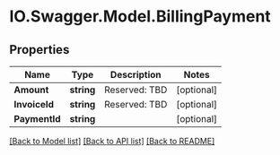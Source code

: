 # IO.Swagger.Model.BillingPayment
## Properties

Name | Type | Description | Notes
------------ | ------------- | ------------- | -------------
**Amount** | **string** | Reserved: TBD | [optional] 
**InvoiceId** | **string** | Reserved: TBD | [optional] 
**PaymentId** | **string** |  | [optional] 

[[Back to Model list]](../README.md#documentation-for-models) [[Back to API list]](../README.md#documentation-for-api-endpoints) [[Back to README]](../README.md)

